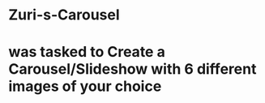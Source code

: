 # Zuri-s-Carousel
# was tasked to Create a Carousel/Slideshow with 6 different images of  your choice
